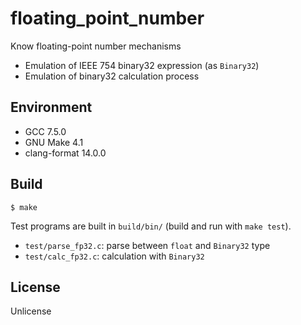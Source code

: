 # floating_point_number

Know floating-point number mechanisms

- Emulation of IEEE 754 binary32 expression (as `Binary32`)
- Emulation of binary32 calculation process

## Environment

- GCC 7.5.0
- GNU Make 4.1
- clang-format 14.0.0

## Build

`$ make`

Test programs are built in `build/bin/` (build and run with `make test`).

- `test/parse_fp32.c`: parse between `float` and `Binary32` type
- `test/calc_fp32.c`: calculation with `Binary32`

## License

Unlicense

